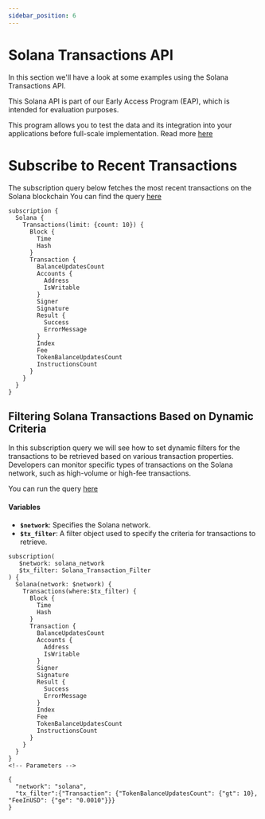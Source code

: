 ```yaml
---
sidebar_position: 6
---
```


# Solana Transactions API

In this section we'll have a look at some examples using the Solana Transactions API.

This Solana API is part of our Early Access Program (EAP), which is intended for evaluation purposes.

This program allows you to test the data and its integration into your applications before full-scale implementation. Read more [here](https://docs.bitquery.io/docs/graphql/dataset/EAP/)

<head>
<meta name="title" content="Solana Transactions API | Get all Transaction details"/>
<meta name="description" content="Get information about specific transactions such as signature, block, transaction fee, success, fee payer, instructions count, signer, and transaction index."/>
<meta name="keywords" content="solana transaction api, solana transaction python api, solana transaction details api, solana transactions scan api, solana transaction api docs, solana transaction crypto api, transaction blockchain api, solana network api"/>
<meta name="robots" content="index, follow"/>
<meta http-equiv="Content-Type" content="text/html; charset=utf-8"/>
<meta name="language" content="English"/>

<!-- Open Graph / Facebook -->
<meta property="og:type" content="website" />
<meta property="og:title" content="Solana Transactions API | Get all Transaction details" />
<meta property="og:description" content="Get information about specific transactions such as signature, block, transaction fee, success, fee payer, instructions count, signer, and transaction index." />

<!-- Twitter -->
<meta property="twitter:card" content="summary_large_image" />
<meta property="twitter:title" content="Solana Transactions API | Get all Transaction details" />
<meta property="twitter:description" content="Get information about specific transactions such as signature, block, transaction fee, success, fee payer, instructions count, signer, and transaction index." />
</head>

# Subscribe to Recent Transactions

The subscription query below fetches the most recent transactions on the Solana blockchain
You can find the query [here](https://ide.bitquery.io/Realtime-Solana-Transactions)

```
subscription {
  Solana {
    Transactions(limit: {count: 10}) {
      Block {
        Time
        Hash
      }
      Transaction {
        BalanceUpdatesCount
        Accounts {
          Address
          IsWritable
        }
        Signer
        Signature
        Result {
          Success
          ErrorMessage
        }
        Index
        Fee
        TokenBalanceUpdatesCount
        InstructionsCount
      }
    }
  }
}

```

## Filtering Solana Transactions Based on Dynamic Criteria

In this subscription query we will see how to set dynamic filters for the transactions to be retrieved based on various transaction properties. Developers can monitor specific types of transactions on the Solana network, such as high-volume or high-fee transactions.

You can run the query [here](https://ide.bitquery.io/Solana-tx-dynamic-filter)

#### Variables

- **`$network`**: Specifies the Solana network.
- **`$tx_filter`**: A filter object used to specify the criteria for transactions to retrieve.

```
subscription(
   $network: solana_network
   $tx_filter: Solana_Transaction_Filter
) {
  Solana(network: $network) {
    Transactions(where:$tx_filter) {
      Block {
        Time
        Hash
      }
      Transaction {
        BalanceUpdatesCount
        Accounts {
          Address
          IsWritable
        }
        Signer
        Signature
        Result {
          Success
          ErrorMessage
        }
        Index
        Fee
        TokenBalanceUpdatesCount
        InstructionsCount
      }
    }
  }
}
<!-- Parameters -->

{
  "network": "solana",
  "tx_filter":{"Transaction": {"TokenBalanceUpdatesCount": {"gt": 10}, "FeeInUSD": {"ge": "0.0010"}}}
}

```
